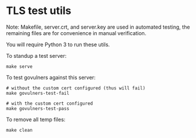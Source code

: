 # TLS test utils

Note: Makefile, server.crt, and server.key are used in automated testing, the remaining files are for convenience in manual verification.

You will require Python 3 to run these utils.

To standup a test server:

```
make serve
```

To test govulners against this server:

```
# without the custom cert configured (thus will fail)
make govulners-test-fail

# with the custom cert configured
make govulners-test-pass
```

To remove all temp files:

```
make clean
```
